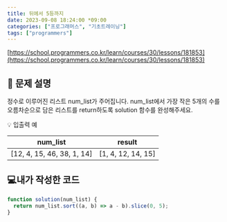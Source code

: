```yaml
---
title: 뒤에서 5등까지
date: 2023-09-08 18:24:00 *09:00
categories: ["프로그래머스", "기초트레이닝"]
tags: ["programmers"]
---
```


[https://school.programmers.co.kr/learn/courses/30/lessons/181853](https://school.programmers.co.kr/learn/courses/30/lessons/181853)

## 📔 문제 설명

정수로 이루어진 리스트 num_list가 주어집니다. num_list에서 가장 작은 5개의 수를 오름차순으로 담은 리스트를 return하도록 solution 함수를 완성해주세요.

💡 입출력 예

|          num_list          |       result       |
| :------------------------: | :----------------: |
| [12, 4, 15, 46, 38, 1, 14] | [1, 4, 12, 14, 15] |

## 💻내가 작성한 코드

```js
function solution(num_list) {
  return num_list.sort((a, b) => a - b).slice(0, 5);
}
```
